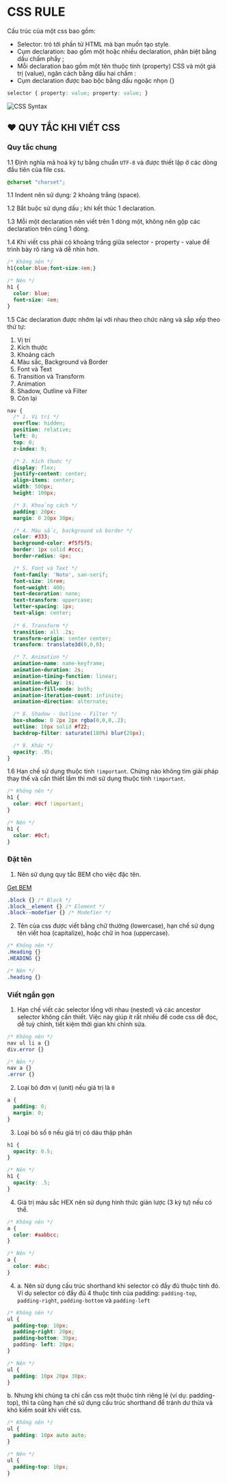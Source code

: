 # CSS RULE

Cấu trúc của một css bao gồm:
+ Selector: trỏ tới phần tử HTML mà bạn muốn tạo style.
+ Cụm declaration: bao gồm một hoặc nhiều declaration, phân biệt bằng dấu chấm phẩy ;
+ Mỗi declaration bao gồm một tên thuộc tính (property) CSS và một giá trị (value), ngăn cách bằng dấu hai chấm :
+ Cụm declaration được bao bộc bằng dấu ngoặc nhọn {}

``` css
selector { property: value; property: value; }
```

![CSS Syntax](/assets/img/css-syntax.png)



## ❤ **QUY TẮC KHI VIẾT CSS**

### **Quy tắc chung**

1.1 Định nghĩa mã hoá ký tự bằng chuẩn `UTF-8` và được thiết lập ở các dòng đầu tiên của file css.

``` css
@charset "charset";
``` 

1.1 Indent nên sử dụng: 2 khoảng trắng (space).

1.2 Bắt buộc sử dụng dấu ; khi kết thúc 1 declaration.

1.3 Mỗi một declaration nên viết trên 1 dòng một, không nên gộp các declaration trên cùng 1 dòng.

1.4 Khi viết css phải có khoảng trắng giữa selector - property - value để trình bày rõ ràng và dễ nhìn hơn.

``` css
/* Không nên */
h1{color:blue;font-size:4em;}

/* Nên */
h1 {
  color: blue;
  font-size: 4em;
}
```

1.5 Các declaration được nhớm lại với nhau theo chức năng và sắp xếp theo thứ tự: 
1. Vị trí
2. Kích thước
3. Khoảng cách
4. Màu sắc, Background và Border
5. Font và Text
6. Transition và Transform
7. Animation
8. Shadow, Outline và Filter
9. Còn lại

``` css
nav {
  /* 1. Vị trí */
  overflow: hidden;
  position: relative;
  left: 0;
  top: 0;
  z-index: 9;

  /* 2. Kích thước */
  display: flex;
  justify-content: center;
  align-items: center;
  width: 500px;
  height: 100px;

  /* 3. Khoảng cách */
  padding: 20px;
  margin: 0 20px 30px;

  /* 4. Màu sắc, background và border */
  color: #333;
  background-color: #f5f5f5;
  border: 1px solid #ccc;
  border-radius: 4px;

  /* 5. Font và Text */
  font-family: 'Noto', san-serif;
  font-size: 16rem;
  font-weight: 400;
  text-decoration: none;
  text-transform: uppercase;
  letter-spacing: 1px;
  text-align: center;
  
  /* 6. Transform */
  transition: all .2s;
  transform-origin: center center;
  transform: translate3d(0,0,0);

  /* 7. Animation */
  animation-name: name-keyframe;
  animation-duration: 2s;
  animation-timing-function: linear;
  animation-delay: 1s;
  animation-fill-mode: both;
  animation-iteration-count: infinite;
  animation-direction: alternate;

  /* 8. Shadow - Outline - Filter */
  box-shadow: 0 2px 2px rgba(0,0,0,.2);
  outline: 10px solid #f22;
  backdrop-filter: saturate(180%) blur(20px);

  /* 9. Khác */
  opacity: .95;
}
```

1.6 Hạn chế sử dụng thuộc tính `!important`.
Chừng nào không tìm giải pháp thay thế và cần thiết lắm thì mới sử dụng thuộc tính `!important`.

``` css
/* Không nên */
h1 {
  color: #0cf !important;
}

/* Nên */
h1 {
  color: #0cf;
}
```



### **Đặt tên**

1. Nên sử dụng quy tắc BEM cho việc đặc tên.

[Get BEM](http://getbem.com/naming/)

``` css
.block {} /* Block */
.block__element {} /* Element */
.block--modefier {} /* Modefier */
```

2. Tên của css được viết bằng chữ thường (lowercase), hạn chế sử dụng tên viết hoa (capitalize), hoặc chữ in hoa (uppercase).

``` css
/* Không nên */
.Heading {}
.HEADING {}

/* Nên */
.heading {}
```



### **Viết ngắn gọn**

1. Hạn chế viết các selector lồng với nhau (nested) và các ancestor selector không cần thiết. Việc này giúp ít rất nhiều để code css dễ đọc, dễ tuỳ chỉnh, tiết kiệm thời gian khi chỉnh sửa.

``` css
/* Không nên */
nav ul li a {}
div.error {}

/* Nên */
nav a {}
.error {}
```

2. Loại bỏ đơn vị (unit) nếu giá trị là `0`

``` css
a {
  padding: 0;
  margin: 0;
}
```

3. Loại bỏ số `0` nếu giá trị có dáu thập phân

``` css
h1 {
  opacity: 0.5;
}

/* Nên */
h1 {
  opacity: .5;
}
```

4. Giá trị màu sắc HEX nên sử dụng hình thức giản lược (3 ký tự) nếu có thể.

``` css
/* Không nên */
a {
  color: #aabbcc;
}

/* Nên */
a {
  color: #abc;
}
```

4. a. Nên sử dụng cấu trúc shorthand khi selector có đầy đủ thuộc tính đó. Ví dụ selector có đầy đủ 4 thuộc tính của padding: `padding-top`, `padding-right`, `padding-bottom` và `padding-left` 

``` css
/* Không nên */
ul {
  padding-top: 10px;
  padding-right: 20px;
  padding-bottom: 30px;
  padding- left: 20px;
}

/* Nên */
ul {
  padding: 10px 20px 30px;
}
```

b. Nhưng khi chúng ta chỉ cần css một thuộc tính riêng lẻ (ví dụ: padding-top), thì ta cũng hạn ché sử dụng cấu trúc shorthand để tránh dư thừa và khó kiểm soát khi viết css.

``` css
/* Không nên */
ul {
  padding: 10px auto auto;
}

/* Nên */
ul {
  padding-top: 10px;
}
```



